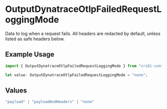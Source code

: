 # OutputDynatraceOtlpFailedRequestLoggingMode

Data to log when a request fails. All headers are redacted by default, unless listed as safe headers below.

## Example Usage

```typescript
import { OutputDynatraceOtlpFailedRequestLoggingMode } from "cribl-control-plane/models";

let value: OutputDynatraceOtlpFailedRequestLoggingMode = "none";
```

## Values

```typescript
"payload" | "payloadAndHeaders" | "none"
```